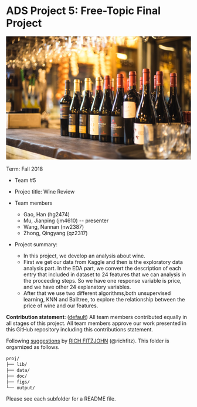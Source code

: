# ADS Project 5: Free-Topic Final Project

![image](figs/wine.jpg)

Term: Fall 2018

+ Team #5

+ Projec title: Wine Review

+ Team members
	+ Gao, Han (hg2474)
	+ Mu, Jianping (jm4610) -- presenter
	+ Wang, Nannan (nw2387)
	+ Zhong, Qingyang (qz2317)
	
+ Project summary: 

    + In this project, we develop an analysis about wine. 
    + First we get our data from Kaggle and then is the exploratory data analysis part. In the EDA part, we convert the description of each entry that included in dataset to 24 features that we can analysis in the proceeding steps. So we have one response variable is price, and we have other 24 explanatory variables. 
    + After that we use two different algorithms,both unsupervised learning, KNN and Balltree, to explore the relationship between the price of wine and our features.
	
**Contribution statement**: ([default](doc/a_note_on_contributions.md)) All team members contributed equally in all stages of this project. All team members approve our work presented in this GitHub repository including this contributions statement. 

Following [suggestions](http://nicercode.github.io/blog/2013-04-05-projects/) by [RICH FITZJOHN](http://nicercode.github.io/about/#Team) (@richfitz). This folder is orgarnized as follows.

```
proj/
├── lib/
├── data/
├── doc/
├── figs/
└── output/
```

Please see each subfolder for a README file.
